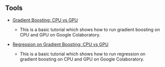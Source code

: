 ## Tools

* [Gradient Boosting: CPU vs GPU](tools/google_colaboratory_cpu_vs_gpu_tutorial.ipynb)
    * This is a basic tutorial which shows how to run gradient boosting on CPU and GPU on Google Colaboratory. 

* [Regression on Gradient Boosting: CPU vs GPU](tools/google_colaboratory_cpu_vs_gpu_regression_tutorial.ipynb)
    * This is a basic tutorial which shows how to run regression on gradient boosting on CPU and GPU on Google Colaboratory.
